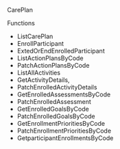 CarePlan

Functions 
- ListCarePlan
- EnrollParticipant 
- ExtedOrEndEnrolledParticipant
- ListActionPlansByCode
- PatchActionPlansByCode
- ListAllActivities
- GetActivityDetails, 
- PatchEnrolledActivityDetails
- GetEnrolledAssessmentsByCode
- PatchEnrolledAssessment
- GetEnrolledGoalsByCode
- PatchEnrolledGoalsByCode
- GetEnrollmentPrioritiesByCode
- PatchEnrollmentPrioritiesByCode
- GetparticipantEnrollmentsByCode